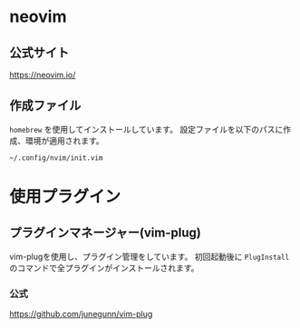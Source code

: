 # neovim

## 公式サイト
https://neovim.io/

## 作成ファイル
`homebrew` を使用してインストールしています。
設定ファイルを以下のパスに作成、環境が適用されます。
```
~/.config/nvim/init.vim
```

# 使用プラグイン

## プラグインマネージャー(vim-plug)
vim-plugを使用し、プラグイン管理をしています。
初回起動後に `PlugInstall` のコマンドで全プラグインがインストールされます。
### 公式
https://github.com/junegunn/vim-plug
